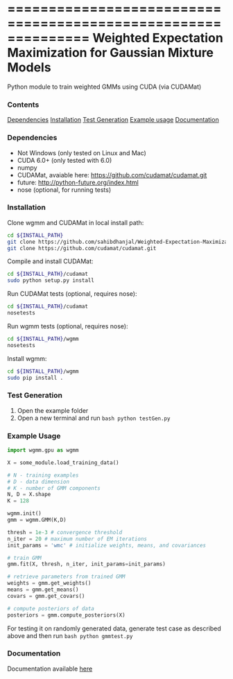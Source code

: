 ==============================================================
Weighted Expectation Maximization for Gaussian Mixture Models
==============================================================

Python module to train weighted GMMs using CUDA (via CUDAMat)

### Contents
[Dependencies](#dependencies)
[Installation](#installation)
[Test Generation](#test-generation)
[Example usage](#example-usage)
[Documentation](#documentation)

### Dependencies

* Not Windows (only tested on Linux and Mac)
* CUDA 6.0+ (only tested with 6.0)
* numpy
* CUDAMat, avaiable here: https://github.com/cudamat/cudamat.git
* future: http://python-future.org/index.html
* nose (optional, for running tests)

### Installation

Clone wgmm and CUDAMat in local install path:
```bash
cd ${INSTALL_PATH}
git clone https://github.com/sahibdhanjal/Weighted-Expectation-Maximization.git
git clone https://github.com/cudamat/cudamat.git
```

Compile and install CUDAMat:
```bash
cd ${INSTALL_PATH}/cudamat
sudo python setup.py install
```
Run CUDAMat tests (optional, requires nose):
```bash
cd ${INSTALL_PATH}/cudamat
nosetests
```
Run wgmm tests (optional, requires nose):
```bash
cd ${INSTALL_PATH}/wgmm
nosetests
```
Install wgmm:
```bash
cd ${INSTALL_PATH}/wgmm
sudo pip install .
```

### Test Generation
1. Open the example folder
2. Open a new terminal and run ```bash python testGen.py ```

### Example Usage

```python
import wgmm.gpu as wgmm

X = some_module.load_training_data()

# N - training examples
# D - data dimension
# K - number of GMM components
N, D = X.shape
K = 128

wgmm.init()
gmm = wgmm.GMM(K,D)

thresh = 1e-3 # convergence threshold
n_iter = 20 # maximum number of EM iterations
init_params = 'wmc' # initialize weights, means, and covariances

# train GMM
gmm.fit(X, thresh, n_iter, init_params=init_params)

# retrieve parameters from trained GMM
weights = gmm.get_weights()
means = gmm.get_means()
covars = gmm.get_covars()

# compute posteriors of data
posteriors = gmm.compute_posteriors(X)
```

For testing it on randomly generated data, generate test case as described above and then run ```bash python gmmtest.py```

### Documentation
Documentation available [here](http://ebattenberg.github.io/wgmm)
